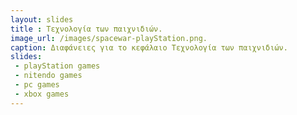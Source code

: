 ```yaml
---
layout: slides
title : Τεχνολογία των παιχνιδιών.
image_url: /images/spacewar-playStation.png.
caption: Διαφάνειες για το κεφάλαιο Τεχνολογία των παιχνιδιών.
slides:
 - playStation games
 - nitendo games
 - pc games
 - xbox games
---
```

